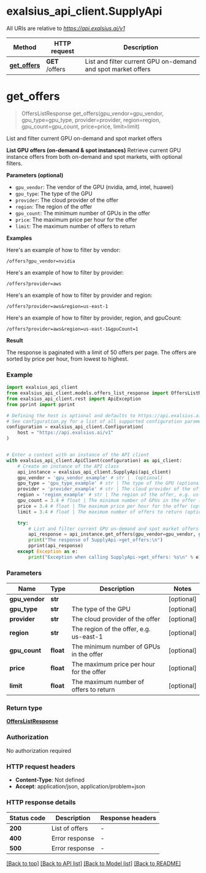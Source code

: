 # exalsius_api_client.SupplyApi

All URIs are relative to *https://api.exalsius.ai/v1*

Method | HTTP request | Description
------------- | ------------- | -------------
[**get_offers**](SupplyApi.md#get_offers) | **GET** /offers | List and filter current GPU on-demand and spot market offers


# **get_offers**
> OffersListResponse get_offers(gpu_vendor=gpu_vendor, gpu_type=gpu_type, provider=provider, region=region, gpu_count=gpu_count, price=price, limit=limit)

List and filter current GPU on-demand and spot market offers

**List GPU offers (on-demand & spot instances)**
Retrieve current GPU instance offers from both on-demand and spot markets, with optional filters.

**Parameters (optional)**
- `gpu_vendor`: The vendor of the GPU (nvidia, amd, intel, huawei)
- `gpu_type`: The type of the GPU
- `provider`: The cloud provider of the offer
- `region`: The region of the offer
- `gpu_count`: The minimum number of GPUs in the offer
- `price`: The maximum price per hour for the offer
- `limit`: The maximum number of offers to return

**Examples**

Here's an example of how to filter by vendor:
  ```
  /offers?gpu_vendor=nvidia
  ```

Here's an example of how to filter by provider:
  ```
  /offers?provider=aws
  ```

Here's an example of how to filter by provider and region:
  ```
  /offers?provider=aws&region=us-east-1
  ```
  
Here's an example of how to filter by provider, region, and gpuCount:
  ```
  /offers?provider=aws&region=us-east-1&gpuCount=1
  ```
  
**Result**

The response is paginated with a limit of 50 offers per page.
The offers are sorted by price per hour, from lowest to highest.


### Example


```python
import exalsius_api_client
from exalsius_api_client.models.offers_list_response import OffersListResponse
from exalsius_api_client.rest import ApiException
from pprint import pprint

# Defining the host is optional and defaults to https://api.exalsius.ai/v1
# See configuration.py for a list of all supported configuration parameters.
configuration = exalsius_api_client.Configuration(
    host = "https://api.exalsius.ai/v1"
)


# Enter a context with an instance of the API client
with exalsius_api_client.ApiClient(configuration) as api_client:
    # Create an instance of the API class
    api_instance = exalsius_api_client.SupplyApi(api_client)
    gpu_vendor = 'gpu_vendor_example' # str |  (optional)
    gpu_type = 'gpu_type_example' # str | The type of the GPU (optional)
    provider = 'provider_example' # str | The cloud provider of the offer (optional)
    region = 'region_example' # str | The region of the offer, e.g. us-east-1 (optional)
    gpu_count = 3.4 # float | The minimum number of GPUs in the offer (optional)
    price = 3.4 # float | The maximum price per hour for the offer (optional)
    limit = 3.4 # float | The maximum number of offers to return (optional)

    try:
        # List and filter current GPU on-demand and spot market offers
        api_response = api_instance.get_offers(gpu_vendor=gpu_vendor, gpu_type=gpu_type, provider=provider, region=region, gpu_count=gpu_count, price=price, limit=limit)
        print("The response of SupplyApi->get_offers:\n")
        pprint(api_response)
    except Exception as e:
        print("Exception when calling SupplyApi->get_offers: %s\n" % e)
```



### Parameters


Name | Type | Description  | Notes
------------- | ------------- | ------------- | -------------
 **gpu_vendor** | **str**|  | [optional] 
 **gpu_type** | **str**| The type of the GPU | [optional] 
 **provider** | **str**| The cloud provider of the offer | [optional] 
 **region** | **str**| The region of the offer, e.g. us-east-1 | [optional] 
 **gpu_count** | **float**| The minimum number of GPUs in the offer | [optional] 
 **price** | **float**| The maximum price per hour for the offer | [optional] 
 **limit** | **float**| The maximum number of offers to return | [optional] 

### Return type

[**OffersListResponse**](OffersListResponse.md)

### Authorization

No authorization required

### HTTP request headers

 - **Content-Type**: Not defined
 - **Accept**: application/json, application/problem+json

### HTTP response details

| Status code | Description | Response headers |
|-------------|-------------|------------------|
**200** | List of offers |  -  |
**400** | Error response |  -  |
**500** | Error response |  -  |

[[Back to top]](#) [[Back to API list]](../README.md#documentation-for-api-endpoints) [[Back to Model list]](../README.md#documentation-for-models) [[Back to README]](../README.md)

